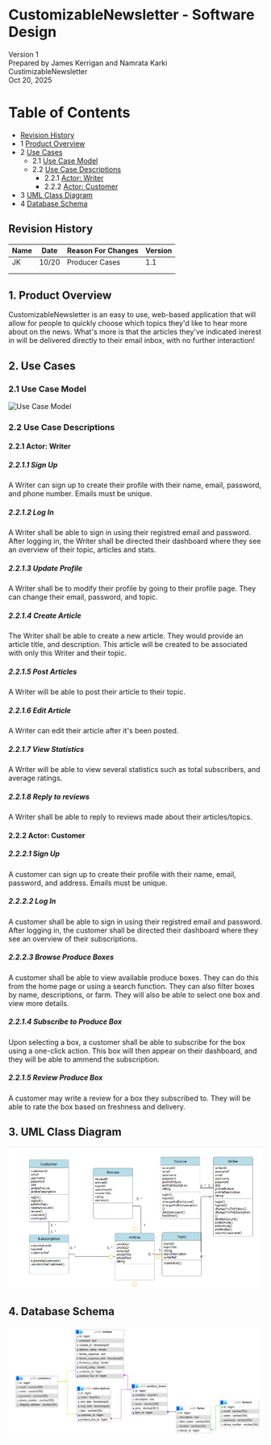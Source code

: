 # CustomizableNewsletter - Software Design 

Version 1  
Prepared by James Kerrigan and Namrata Karki\
CustimizableNewsletter\
Oct 20, 2025

Table of Contents
=================
* [Revision History](#revision-history)
* 1 [Product Overview](#1-product-overview)
* 2 [Use Cases](#2-use-cases)
  * 2.1 [Use Case Model](#21-use-case-model)
  * 2.2 [Use Case Descriptions](#22-use-case-descriptions)
    * 2.2.1 [Actor: Writer](#221-actor-Writer)
    * 2.2.2 [Actor: Customer](#222-actor-customer) 
* 3 [UML Class Diagram](#3-uml-class-diagram)
* 4 [Database Schema](#4-database-schema)

## Revision History
| Name | Date    | Reason For Changes  | Version   |
| ---- | ------- | ------------------- | --------- |
|  JK  |10/20    | Producer Cases      |    1.1    |
|      |         |                     |           |
|      |         |                     |           |

## 1. Product Overview
CustomizableNewsletter is an easy to use, web-based application that will allow for people to quickly choose which topics they'd like to hear more about on the news. What's more is that the articles they've indicated inerest in will be delivered directly
to their email inbox, with no further interaction!

## 2. Use Cases
### 2.1 Use Case Model
![Use Case Model](https://github.com/UnfortunateIrae/f25-team9/tree/main/doc/Object-Oriented-Design/Use%20Cases)

### 2.2 Use Case Descriptions

#### 2.2.1 Actor: Writer
##### 2.2.1.1 Sign Up
A Writer can sign up to create their profile with their name, email, password, and phone number. Emails must be unique.
##### 2.2.1.2 Log In
A Writer shall be able to sign in using their registred email and password. After logging in, the Writer shall be directed their dashboard where they see an overview of their topic, articles and stats.
##### 2.2.1.3 Update Profile
A Writer shall be to modify their profile by going to their profile page. They can change their email, password, and topic.
##### 2.2.1.4 Create Article
The Writer shall be able to create a new article. They would provide an article title, and description. This article will be created to be associated with only this Writer and their topic.
##### 2.2.1.5 Post Articles
A Writer will be able to post their article to their topic.
##### 2.2.1.6 Edit Article
A Writer can edit their article after it's been posted.
##### 2.2.1.7 View Statistics
A Writer will be able to view several statistics such as total subscribers, and average ratings.
##### 2.2.1.8 Reply to reviews
A Writer shall be able to reply to reviews made about their articles/topics.

#### 2.2.2 Actor: Customer
##### 2.2.2.1 Sign Up
A customer can sign up to create their profile with their name, email, password, and address. Emails must be unique.
##### 2.2.2.2 Log In
A customer shall be able to sign in using their registred email and password. After logging in, the customer shall be directed their dashboard where they see an overview of their subscriptions.
##### 2.2.2.3 Browse Produce Boxes
A customer shall be able to view available produce boxes. They can do this from the home page or using a search function. They can also filter boxes by name, descriptions, or farm. They will also be able to select one box and view more details.
##### 2.2.1.4 Subscribe to Produce Box
Upon selecting a box, a customer shall be able to subscribe for the box using a one-click action. This box will then appear on their dashboard, and they will be able to ammend the subscription.
##### 2.2.1.5 Review Produce Box
A customer may write a review for a box they subscribed to. They will be able to rate the box based on freshness and delivery.

## 3. UML Class Diagram
![UML Class Diagram](https://github.com/UnfortunateIrae/f25-team9/blob/b7052b9763d7633985e1ae27d4f2c525f81d800b/doc/Object-Oriented-Design/UML%20Diagram/UML%20Diagram.png)
## 4. Database Schema
![UML Class Diagram](https://github.com/csc340-uncg/f25-team0/blob/main/doc/Object-Oriented-Design/schema.png)